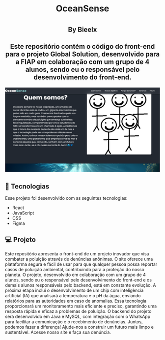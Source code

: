 <h1 align = "center"> OceanSense <h1>
<h2 align = "center"> By Bieelx <h2>

<p align = "center">
Este repositório contém o código do front-end para o projeto Global Solution, desenvolvido para a FIAP em colaboração com um grupo de 4 alunos, sendo eu o responsável pelo desenvolvimento do front-end.<br/>
</p>

<p align = "center">
<img alt="Tela inicial" src="./src/imagens/OceanSense.png" widgth = "100%">
</p>

## 🚀 Tecnologias

Esse projeto foi desenvolvido com as seguintes tecnologias:
- React
- JavaScript
- CSS
- Figma

## 💻 Projeto
Este repositório apresenta o front-end de um projeto inovador que visa combater a poluição através de denúncias anônimas. O site oferece uma plataforma segura e fácil de usar para que qualquer pessoa possa reportar casos de poluição ambiental, contribuindo para a proteção do nosso planeta. O projeto, desenvolvido em colaboração com um grupo de 4 alunos, sendo eu o responsável pelo desenvolvimento do front-end e os demais alunos responsáveis pelo backend, está em constante evolução. A próxima etapa inclui o desenvolvimento de um chip com inteligência artificial (IA) que analisará a temperatura e o pH da água, enviando relatórios para as autoridades em caso de anomalias. Essa tecnologia proporcionará um monitoramento mais eficiente e preciso, garantindo uma resposta rápida e eficaz a problemas de poluição. O backend do projeto será desenvolvido em Java e MySQL, com integração com o WhatsApp para facilitar a comunicação e o recebimento de denúncias. Juntos, podemos fazer a diferença! Ajude-nos a construir um futuro mais limpo e sustentável. Acesse nosso site e faça sua denúncia.
